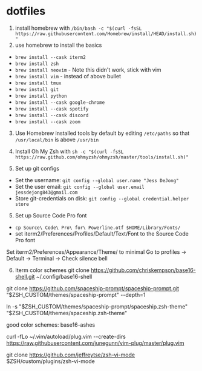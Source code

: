 # dotfiles

1) install homebrew with ```/bin/bash -c "$(curl -fsSL https://raw.githubusercontent.com/Homebrew/install/HEAD/install.sh)"```
2) use homebrew to install the basics
* ```brew install --cask iterm2```
* ```brew install zsh```
* ```brew install neovim``` - Note this didn't work, stick with vim
* ```brew install vim``` - instead of above bullet
* ```brew install tmux```
* ```brew install git```
* ```brew install python```
* ```brew install --cask google-chrome```
* ```brew install --cask spotify```
* ```brew install --cask discord```
* ```brew install --cask zoom```

3) Use Homebrew installed tools by default by editing ```/etc/paths``` so that ```/usr/local/bin``` is above ```/usr/bin```

3) Install Oh My Zsh with ```sh -c "$(curl -fsSL https://raw.github.com/ohmyzsh/ohmyzsh/master/tools/install.sh)"```
4) Set up git configs
* Set the username: ```git config --global user.name "Jess DeJong"```
* Set the user email: ```git config --global user.email jessdejong843@gmail.com```
* Store git-credentials on disk: ```git config --global credential.helper store```

5) Set up Source Code Pro font
* ```cp Source\ Code\ Pro\ for\ Powerline.otf $HOME/Library/Fonts/```
* set iterm2/Preferences/Profiles/Default/Text/Font to the Source Code Pro font

Set iterm2/Preferences/Appearance/Theme/ to minimal
Go to profiles -> Default -> Terminal -> Check silence bell

6) Iterm color schemes
git clone https://github.com/chriskempson/base16-shell.git ~/.config/base16-shell

git clone https://github.com/spaceship-prompt/spaceship-prompt.git "$ZSH_CUSTOM/themes/spaceship-prompt" --depth=1

ln -s "$ZSH_CUSTOM/themes/spaceship-prompt/spaceship.zsh-theme" "$ZSH_CUSTOM/themes/spaceship.zsh-theme"

good color schemes:
base16-ashes

curl -fLo ~/.vim/autoload/plug.vim --create-dirs https://raw.githubusercontent.com/junegunn/vim-plug/master/plug.vim

git clone https://github.com/jeffreytse/zsh-vi-mode $ZSH/custom/plugins/zsh-vi-mode

